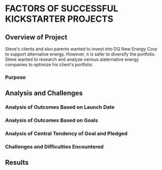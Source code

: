 # FACTORS OF SUCCESSFUL KICKSTARTER PROJECTS

## Overview of Project
Steve's clients and also parents wanted to invest into DQ New Energy Corp to support alternative energy. However, it is safer to diversify the portfolio. Steve wanted to research and analyze various alaternative energy companies to optimize his client's portfolio. 

### Purpose


## Analysis and Challenges

### Analysis of Outcomes Based on Launch Date

### Analysis of Outcomes Based on Goals

### Analysis of Central Tendency of Goal and Pledged

### Challenges and Difficulties Encountered

## Results

